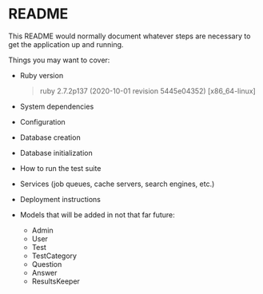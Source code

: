 # README

This README would normally document whatever steps are necessary to get the
application up and running.

Things you may want to cover:

* Ruby version
  > ruby 2.7.2p137 (2020-10-01 revision 5445e04352) [x86_64-linux]

* System dependencies

* Configuration

* Database creation

* Database initialization

* How to run the test suite

* Services (job queues, cache servers, search engines, etc.)

* Deployment instructions

* Models that will be added in not that far future:
  * Admin
  * User
  * Test
  * TestCategory
  * Question
  * Answer
  * ResultsKeeper
